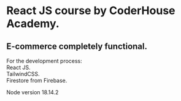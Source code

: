 # React JS course by CoderHouse Academy.

## E-commerce completely functional.

For the development process:<br/>
  React JS.<br/>
  TailwindCSS.<br/>
  Firestore from Firebase.
  
Node version 18.14.2

